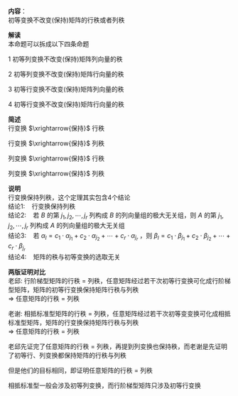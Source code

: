 **内容**：  
初等变换不改变(保持)矩阵的行秩或者列秩  
  
**解读**  
本命题可以拆成以下四条命题  
  
1 初等列变换不改变(保持)矩阵列向量的秩  
  
2 初等列变换不改变(保持)矩阵行向量的秩  
  
3 初等行变换不改变(保持)矩阵列向量的秩  
  
4 初等行变换不改变(保持)矩阵行向量的秩  
  
**简述**  
行变换 $\xrightarrow{保持}$ 行秩  
  
行变换 $\xrightarrow{保持}$ 列秩  
  
列变换 $\xrightarrow{保持}$ 行秩  
  
列变换 $\xrightarrow{保持}$ 列秩  
  
**说明**  
行变换保持列秩，这个定理其实包含4个结论  
结论1: $\enspace$  行变换保持列秩  
结论2: $\enspace$  若 $B$ 的第 $j_1,j_2,\cdots,j_r$ 列构成 $B$ 的列向量组的极大无关组，则 $A$ 的第 $j_1,j_2,\cdots,j_r$ 列构成 $A$ 的列向量组的极大无关组  
结论3: $\enspace$  若 $\alpha_l=c_1\cdot\alpha_{j_1}+c_2\cdot\alpha_{j_2}+\cdots+c_r\cdot\alpha_{j_r}$ ，则 $\beta_l=c_1\cdot\beta_{j_1}+c_2\cdot\beta_{j_2}+\cdots+c_r\cdot\beta_{j_r}$   
结论4: $\enspace$  矩阵的秩与初等变换的选取无关  
  
**两版证明对比**  
老邱: 行阶梯型矩阵的行秩 $=$ 列秩，任意矩阵经过若干次初等行变换可化成行阶梯型矩阵，矩阵的初等行变换保持矩阵行秩与列秩  
 $\Rightarrow$ 任意矩阵的行秩 $=$ 列秩  
  
老谢: 相抵标准型矩阵的行秩 $=$ 列秩，任意矩阵经过若干次初等变变换可化成相抵标准型矩阵，矩阵的行变换保持矩阵行秩与列秩  
 $\Rightarrow$ 任意矩阵的行秩 $=$ 列秩  
  
老邱先证完了任意矩阵的行秩 $=$ 列秩，再提到列变换也保持秩，而老谢是先证明了初等行、列变换都保持矩阵的行秩与列秩  
  
但是他们的目标相同，即证明任意矩阵的行秩 $=$ 列秩  
  
相抵标准型一般会涉及初等列变换，而行阶梯型矩阵只涉及初等行变换  
